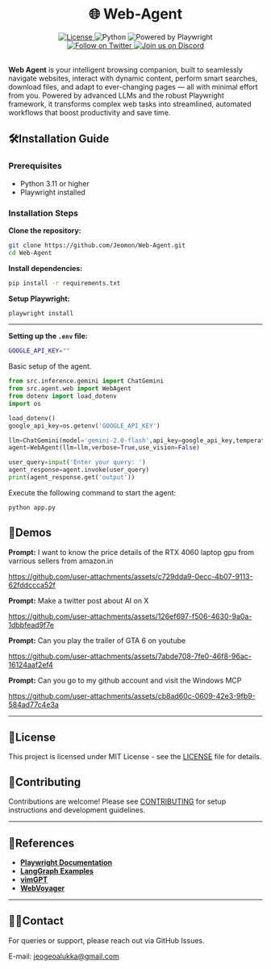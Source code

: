 <div align="center">

  <h1>🌐 Web-Agent</h1>

  <a href="https://github.com/Jeomon/Web-Agent/blob/main/LICENSE">
    <img src="https://img.shields.io/badge/license-MIT-green" alt="License">
  </a>
  <img src="https://img.shields.io/badge/python-3.12%2B-blue" alt="Python">
  <img src="https://img.shields.io/badge/Powered%20by-Playwright-45ba63?logo=playwright&logoColor=white" alt="Powered by Playwright">
  <br>

  <a href="https://x.com/computeraiagent">
    <img src="https://img.shields.io/badge/follow-%40computeraiagent-1DA1F2?logo=twitter&style=flat" alt="Follow on Twitter">
  </a>
  <a href="https://discord.com/invite/Aue9Yj2VzS">
    <img src="https://img.shields.io/badge/Join%20on-Discord-5865F2?logo=discord&logoColor=white&style=flat" alt="Join us on Discord">
  </a>

</div>

<br>

**Web Agent** is your intelligent browsing companion, built to seamlessly navigate websites, interact with dynamic content, perform smart searches, download files, and adapt to ever-changing pages — all with minimal effort from you. Powered by advanced LLMs and the robust Playwright framework, it transforms complex web tasks into streamlined, automated workflows that boost productivity and save time.

## 🛠️Installation Guide

### **Prerequisites**

- Python 3.11 or higher
- Playwright installed

### **Installation Steps**

**Clone the repository:**

```bash
git clone https://github.com/Jeomon/Web-Agent.git
cd Web-Agent
```

**Install dependencies:**

```bash
pip install -r requirements.txt
```

**Setup Playwright:**

```bash
playwright install
```

---

**Setting up the `.env` file:**

```bash
GOOGLE_API_KEY=""
```

Basic setup of the agent.

```python
from src.inference.gemini import ChatGemini
from src.agent.web import WebAgent
from dotenv import load_dotenv
import os

load_dotenv()
google_api_key=os.getenv('GOOGLE_API_KEY')

llm=ChatGemini(model='gemini-2.0-flash',api_key=google_api_key,temperature=0)
agent=WebAgent(llm=llm,verbose=True,use_vision=False)

user_query=input('Enter your query: ')
agent_response=agent.invoke(user_query)
print(agent_response.get('output'))

```

Execute the following command to start the agent:

```bash
python app.py
```

## 🎥Demos

**Prompt:** I want to know the price details of the RTX 4060 laptop gpu from varrious sellers from amazon.in

https://github.com/user-attachments/assets/c729dda9-0ecc-4b07-9113-62fddccca52f

**Prompt:** Make a twitter post about AI on X

https://github.com/user-attachments/assets/126ef697-f506-4630-9a0a-1dbbfead9f7e

**Prompt:** Can you play the trailer of GTA 6 on youtube

https://github.com/user-attachments/assets/7abde708-7fe0-46f8-96ac-16124aaf2ef4

**Prompt:** Can you go to my github account and visit the Windows MCP

https://github.com/user-attachments/assets/cb8ad60c-0609-42e3-9fb9-584ad77c4e3a

---

## 🪪License

This project is licensed under MIT License - see the [LICENSE](LICENSE) file for details.

## 🤝Contributing

Contributions are welcome! Please see [CONTRIBUTING](CONTRIBUTING) for setup instructions and development guidelines.

---

## 📒References

- **[Playwright Documentation](https://playwright.dev/docs/intro)**  
- **[LangGraph Examples](https://github.com/langchain-ai/langgraph/blob/main/examples/web-navigation/web_voyager.ipynb)**  
- **[vimGPT](https://github.com/ishan0102/vimGPT)**  
- **[WebVoyager](https://github.com/MinorJerry/WebVoyager)**  

---

## 🤙🏾Contact

For queries or support, please reach out via GitHub Issues.

E-mail: <jeogeoalukka@gmail.com>
